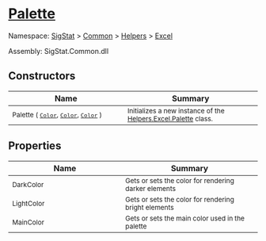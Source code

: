 # [Palette](./Palette.md)

Namespace: [SigStat]() > [Common](./../../README.md) > [Helpers](./../README.md) > [Excel](./README.md)

Assembly: SigStat.Common.dll


## Constructors

| Name | Summary | 
| --- | --- | 
| <sub>Palette ( [`Color`](https://docs.microsoft.com/en-us/dotnet/api/System.Drawing.Color), [`Color`](https://docs.microsoft.com/en-us/dotnet/api/System.Drawing.Color), [`Color`](https://docs.microsoft.com/en-us/dotnet/api/System.Drawing.Color) )</sub><img width=200/>| <sub>Initializes a new instance of the [Helpers.Excel.Palette](https://github.com/sigstat/sigstat/blob/develop/docs/md/SigStat/Common/Helpers/Excel/Palette.md) class.</sub>| <br>


## Properties

| Name | Summary | 
| --- | --- | 
| <sub>DarkColor</sub><img width=200/>| <sub>Gets or sets the color for rendering darker elements</sub>| <br>
| <sub>LightColor</sub><img width=200/>| <sub>Gets or sets the color for rendering bright elements</sub>| <br>
| <sub>MainColor</sub><img width=200/>| <sub>Gets or sets the main color used in the palette</sub>| <br>


